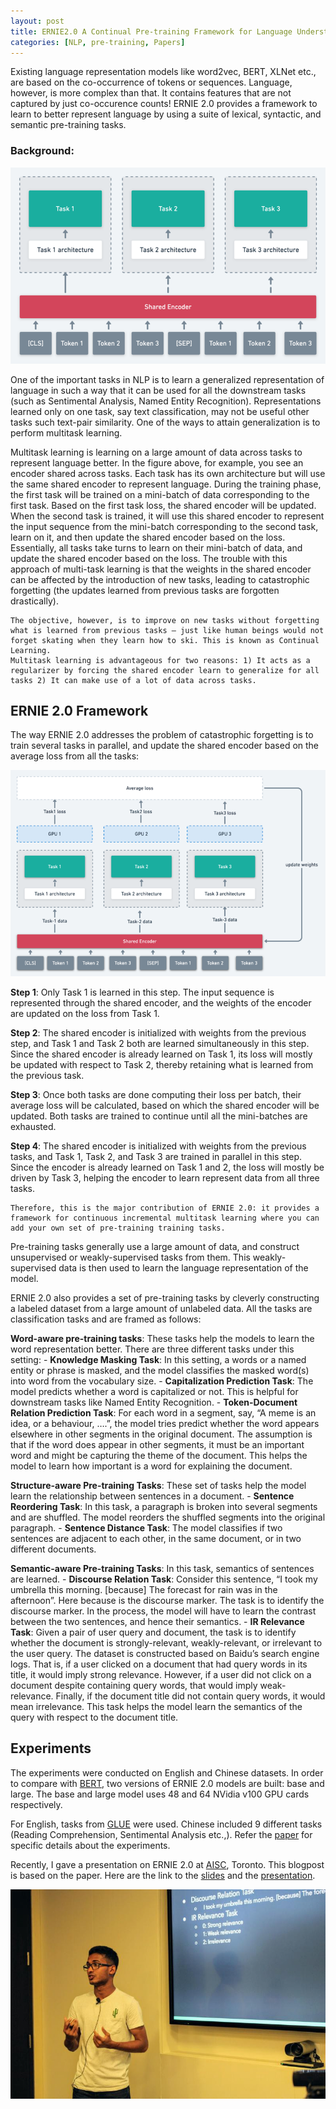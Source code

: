 ```yaml
---
layout: post
title: ERNIE2.0 A Continual Pre-training Framework for Language Understanding
categories: [NLP, pre-training, Papers]
---
```


Existing language representation models like word2vec, BERT, XLNet etc., are based on the co-occurrence of tokens or sequences. Language, however, is more complex than that. It contains features that are not captured by just co-occurence counts! ERNIE 2.0 provides a framework to learn to better represent language by using a suite of lexical, syntactic, and semantic pre-training tasks.

### Background:

![alt text](/images/ernie2.png "Multitask Learning")

One of the important tasks in NLP is to learn a generalized representation of language in such a way that it can be used for all the downstream tasks (such as Sentimental Analysis, Named Entity Recognition). Representations learned only on one task, say text classification, may not be useful other tasks such text-pair similarity. One of the ways to attain generalization is to perform multitask learning.

Multitask learning is learning on a large amount of data across tasks to represent language better. In the figure above, for example, you see an encoder shared across tasks. Each task has its own architecture but will use the same shared encoder to represent language. During the training phase, the first task will be trained on a mini-batch of data corresponding to the first task. Based on the first task loss, the shared encoder will be updated. When the second task is trained, it will use this shared encoder to represent the input sequence from the mini-batch corresponding to the second task, learn on it, and then update the shared encoder based on the loss. Essentially, all tasks take turns to learn on their mini-batch of data, and update the shared encoder based on the loss. The trouble with this approach of multi-task learning is that the weights in the shared encoder can be affected by the introduction of new tasks, leading to catastrophic forgetting (the updates learned from previous tasks are forgotten drastically).

~~~~
The objective, however, is to improve on new tasks without forgetting what is learned from previous tasks — just like human beings would not forget skating when they learn how to ski. This is known as Continual Learning.
Multitask learning is advantageous for two reasons: 1) It acts as a regularizer by forcing the shared encoder learn to generalize for all tasks 2) It can make use of a lot of data across tasks.
~~~~

## ERNIE 2.0 Framework

The way ERNIE 2.0 addresses the problem of catastrophic forgetting is to train several tasks in parallel, and update the shared encoder based on the average loss from all the tasks:

![alt text](/images/ernie-sequential-mlt.png "Sequential Multitask Learning")

**Step 1**: Only Task 1 is learned in this step. The input sequence is represented through the shared encoder, and the weights of the encoder are updated on the loss from Task 1.

**Step 2**: The shared encoder is initialized with weights from the previous step, and Task 1 and Task 2 both are learned simultaneously in this step. Since the shared encoder is already learned on Task 1, its loss will mostly be updated with respect to Task 2, thereby retaining what is learned from the previous task.

**Step 3**: Once both tasks are done computing their loss per batch, their average loss will be calculated, based on which the shared encoder will be updated. Both tasks are trained to continue until all the mini-batches are exhausted.

**Step 4**: The shared encoder is initialized with weights from the previous tasks, and Task 1, Task 2, and Task 3 are trained in parallel in this step. Since the encoder is already learned on Task 1 and 2, the loss will mostly be driven by Task 3, helping the encoder to learn represent data from all three tasks.

~~~~
Therefore, this is the major contribution of ERNIE 2.0: it provides a framework for continuous incremental multitask learning where you can add your own set of pre-training training tasks.
~~~~

Pre-training tasks generally use a large amount of data, and construct unsupervised or weakly-supervised tasks from them. This weakly-supervised data is then used to learn the language representation of the model.

ERNIE 2.0 also provides a set of pre-training tasks by cleverly constructing a labeled dataset from a large amount of unlabeled data. All the tasks are classification tasks and are framed as follows:

**Word-aware pre-training tasks**: These tasks help the models to learn the word representation better. There are three different tasks under this setting:
    - **Knowledge Masking Task**: In this setting, a words or a named entity or phrase is masked, and the model classifies the masked  word(s) into word from the vocabulary size.
    - **Capitalization Prediction Task**: The model predicts whether a word is capitalized or not. This is helpful for downstream tasks like Named Entity Recognition.
    - **Token-Document Relation Prediction Task**: For each word in a segment, say, “A meme is an idea, or a behaviour, ….”, the model tries predict whether the word appears elsewhere in other segments in the original document. The assumption is that if the word does appear in other segments, it must be an important word and might be capturing the theme of the document. This helps the model to learn how important is a word for explaining the document.

**Structure-aware Pre-training Tasks**: These set of tasks help the model learn the relationship between sentences in a document.
    - **Sentence Reordering Task**: In this task, a paragraph is broken into several segments and are shuffled. The model reorders the shuffled segments into the original paragraph.
    - **Sentence Distance Task**: The model classifies if two sentences are adjacent to each other, in the same document, or in two different documents.

**Semantic-aware Pre-training Tasks**: In this task, semantics of sentences are learned.
    - **Discourse Relation Task**: Consider this sentence, “I took my umbrella this morning. [because] The forecast for rain was in the afternoon”. Here because is the discourse marker. The task is to identify the discourse marker. In the process, the model will have to learn the contrast between the two sentences, and hence their semantics.
    - **IR Relevance Task**: Given a pair of user query and document, the task is to identify whether the document is strongly-relevant, weakly-relevant, or irrelevant to the user query. The dataset is constructed based on Baidu’s search engine logs. That is, if a user clicked on a document that had query words in its title, it would imply strong relevance. However, if a user did not click on a document despite containing query words, that would imply weak-relevance. Finally, if the document title did not contain query words, it would mean irrelevance. This task helps the model learn the semantics of the query with respect to the document title.

## Experiments
The experiments were conducted on English and Chinese datasets. In order to compare with [BERT](https://arxiv.org/pdf/1810.04805.pdf), two versions of ERNIE 2.0 models are built: base and large. The base and large model uses 48 and 64 NVidia v100 GPU cards respectively.

For English, tasks from [GLUE](https://gluebenchmark.com/leaderboard/) were used. Chinese included 9 different tasks (Reading Comprehension, Sentimental Analysis etc.,). Refer the [paper](https://arxiv.org/pdf/1907.12412.pdf) for specific details about the experiments.


Recently, I gave a presentation on ERNIE 2.0 at [AISC](ai.science), Toronto. This blogpost is based on the paper. Here are the link to the [slides](https://docs.google.com/presentation/d/13HI9YwkZRLhBErElrNAmmWRx9QijveXOorS6p9r7TIA/edit) and the [presentation](https://www.youtube.com/watch?v=8K1IX7VJ5Fc).

![alt text](./images/ernie-royal.jpeg)